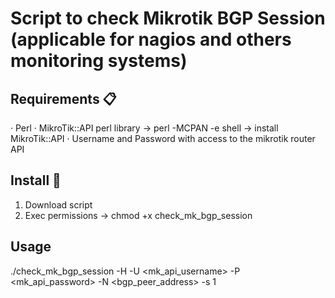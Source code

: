 # Script to check Mikrotik BGP Session (applicable for nagios and others monitoring systems) 

## Requirements 📋

· Perl
· MikroTik::API perl library
    -> perl -MCPAN -e shell
    -> install MikroTik::API
· Username and Password with access to the mikrotik router API 

## Install 🔧

1. Download script
2. Exec permissions
    -> chmod +x check_mk_bgp_session

## Usage

./check_mk_bgp_session -H <hostname> -U <mk_api_username> -P <mk_api_password> -N <bgp_peer_address> -s 1
